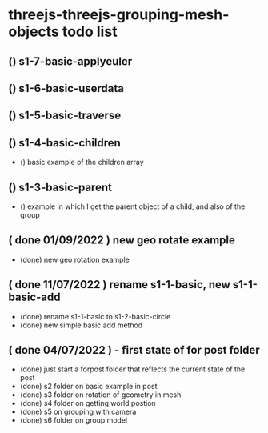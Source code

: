 # threejs-threejs-grouping-mesh-objects todo list

## () s1-7-basic-applyeuler

## () s1-6-basic-userdata

## () s1-5-basic-traverse

## () s1-4-basic-children
* () basic example of the children array

## () s1-3-basic-parent
* () example in which I get the parent object of a child, and also of the group

## ( done 01/09/2022 ) new geo rotate example
* (done) new geo rotation example

## ( done 11/07/2022 ) rename s1-1-basic, new s1-1-basic-add
* (done) rename s1-1-basic to s1-2-basic-circle
* (done) new simple basic add method

## ( done 04/07/2022 ) - first state of for post folder
* (done) just start a forpost folder that reflects the current state of the post
* (done) s2 folder on basic example in post
* (done) s3 folder on rotation of geometry in mesh
* (done) s4 folder on getting world postion
* (done) s5 on grouping with camera
* (done) s6 folder on group model